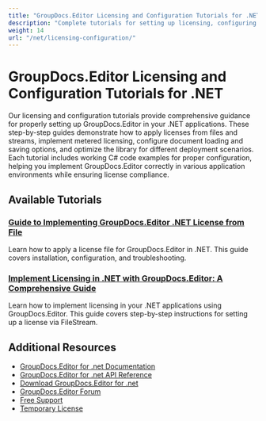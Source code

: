 ```yaml
---
title: "GroupDocs.Editor Licensing and Configuration Tutorials for .NET"
description: "Complete tutorials for setting up licensing, configuring GroupDocs.Editor, and implementing deployment options in .NET applications."
weight: 14
url: "/net/licensing-configuration/"
---
```


# GroupDocs.Editor Licensing and Configuration Tutorials for .NET

Our licensing and configuration tutorials provide comprehensive guidance for properly setting up GroupDocs.Editor in your .NET applications. These step-by-step guides demonstrate how to apply licenses from files and streams, implement metered licensing, configure document loading and saving options, and optimize the library for different deployment scenarios. Each tutorial includes working C# code examples for proper configuration, helping you implement GroupDocs.Editor correctly in various application environments while ensuring license compliance.

## Available Tutorials

### [Guide to Implementing GroupDocs.Editor .NET License from File](./implement-groupdocs-editor-net-license-file/)
Learn how to apply a license file for GroupDocs.Editor in .NET. This guide covers installation, configuration, and troubleshooting.

### [Implement Licensing in .NET with GroupDocs.Editor&#58; A Comprehensive Guide](./implement-licensing-net-groupdocs-editor/)
Learn how to implement licensing in your .NET applications using GroupDocs.Editor. This guide covers step-by-step instructions for setting up a license via FileStream.

## Additional Resources

- [GroupDocs.Editor for .net Documentation](https://docs.groupdocs.com/editor/net/)
- [GroupDocs.Editor for .net API Reference](https://reference.groupdocs.com/editor/net/)
- [Download GroupDocs.Editor for .net](https://releases.groupdocs.com/editor/net/)
- [GroupDocs.Editor Forum](https://forum.groupdocs.com/c/editor)
- [Free Support](https://forum.groupdocs.com/)
- [Temporary License](https://purchase.groupdocs.com/temporary-license/)
